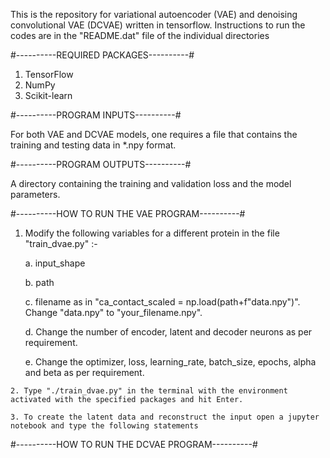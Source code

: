This is the repository for variational autoencoder (VAE) and denoising convolutional VAE (DCVAE) written in tensorflow. Instructions to run the codes are in the "README.dat" file of the individual directories

#----------REQUIRED PACKAGES----------#

1. TensorFlow
2. NumPy 
3. Scikit-learn

#----------PROGRAM INPUTS----------#

For both VAE and DCVAE models, one requires a file that contains the training and testing data in *.npy format. 

#----------PROGRAM OUTPUTS----------#

A directory containing the training and validation loss and the model parameters.

#----------HOW TO RUN THE VAE PROGRAM----------#

  1. Modify the following variables for a different protein in the file "train_dvae.py" :-
  
	  a. input_shape

	  b. path

	  c. filename as in "ca_contact_scaled = np.load(path+f"data.npy")". Change "data.npy" to "your_filename.npy".

	  d. Change the number of encoder, latent and decoder neurons as per requirement.

	  e. Change the optimizer, loss, learning_rate, batch_size, epochs, alpha and beta as per requirement.
  
  	2. Type "./train_dvae.py" in the terminal with the environment activated with the specified packages and hit Enter.
  
  	3. To create the latent data and reconstruct the input open a jupyter notebook and type the following statements

   #----------HOW TO RUN THE DCVAE PROGRAM----------#

      

